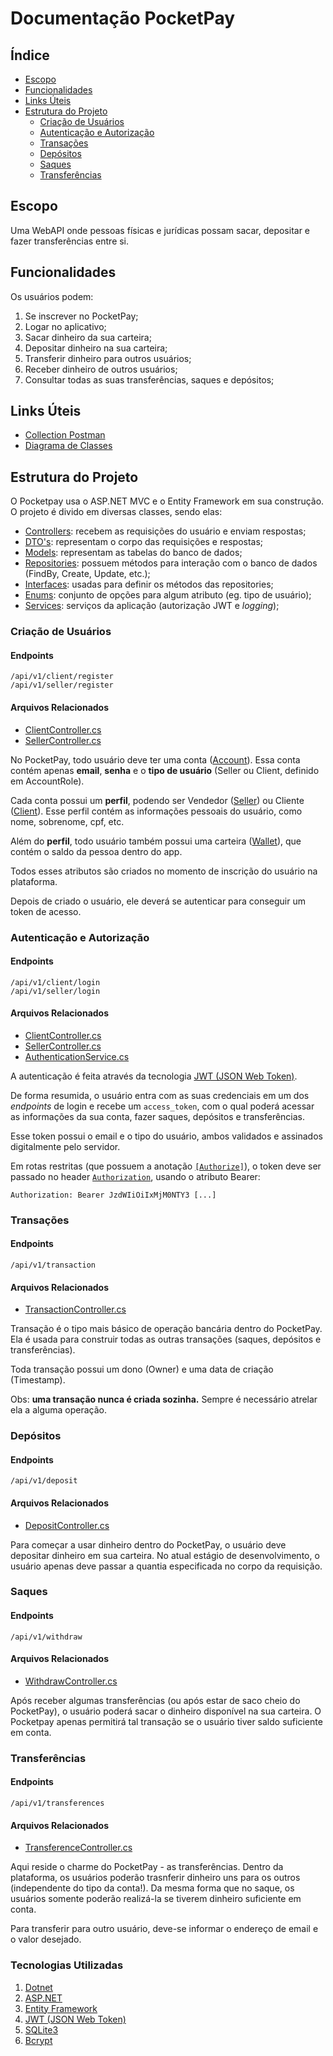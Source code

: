 # Documentação PocketPay

## Índice

- [Escopo](#escopo)
- [Funcionalidades](#funcionalidades)
- [Links Úteis](#links-úteis)
- [Estrutura do Projeto](#estrutura-do-projeto)
  - [Criação de Usuários](#criação-de-usuários)
  - [Autenticação e Autorização](#autenticação-e-autorização)
  - [Transações](#transações)
  - [Depósitos](#depósitos)
  - [Saques](#saques)
  - [Transferências](#transferências)

## Escopo

Uma WebAPI onde pessoas físicas e jurídicas possam sacar, depositar e fazer transferências entre si.

## Funcionalidades

Os usuários podem:

1. Se inscrever no PocketPay;
2. Logar no aplicativo;
3. Sacar dinheiro da sua carteira;
4. Depositar dinheiro na sua carteira;
5. Transferir dinheiro para outros usuários;
6. Receber dinheiro de outros usuários;
7. Consultar todas as suas transferências, saques e depósitos;

## Links Úteis

- [Collection Postman](./Postman)
- [Diagrama de Classes](./drawio)

## Estrutura do Projeto

O Pocketpay usa o ASP.NET MVC e o Entity Framework em sua construção. O projeto é divido em diversas classes, sendo elas:

- [Controllers](../backend/pocketpay/Controllers/): recebem as requisições do usuário e enviam respostas;
- [DTO's](../backend/pocketpay/DTOs/): representam o corpo das requisições e respostas;
- [Models](../backend/pocketpay/Models/): representam as tabelas do banco de dados;
- [Repositories](../backend/pocketpay/Repositories/): possuem métodos para interação com o banco de dados (FindBy, Create, Update, etc.);
- [Interfaces](../backend/pocketpay/Interfaces/): usadas para definir os métodos das repositories;
- [Enums](../backend/pocketpay/Enums/): conjunto de opções para algum atributo (eg. tipo de usuário);
- [Services](../backend/pocketpay/Services/): serviços da aplicação (autorização JWT e _logging_);
  
### Criação de Usuários

#### Endpoints

```
/api/v1/client/register
/api/v1/seller/register
```

#### Arquivos Relacionados

- [ClientController.cs](../backend/pocketpay/Controllers/ClientController.cs)
- [SellerController.cs](../backend/pocketpay/Controllers/ClientController.cs)


No PocketPay, todo usuário deve ter uma conta ([Account](./backend/pocketpay/Models/AccountModel.cs)).
Essa conta contém apenas **email**, **senha** e o **tipo de usuário** (Seller ou Client, definido em AccountRole).

Cada conta possui um **perfil**, podendo ser Vendedor ([Seller](./backend/pocketpay/Models/SellerModel.cs)) ou Cliente ([Client](./backend/pocketpay/Models/ClientModel.cs)). Esse perfil contém as informações pessoais do usuário, como nome, sobrenome, cpf, etc.

Além do **perfil**, todo usuário também possui uma carteira ([Wallet](./backend/pocketpay/Model0/WalletModel.cs)), que contém o saldo da pessoa dentro do app.

Todos esses atributos são criados no momento de inscrição do usuário na plataforma.

Depois de criado o usuário, ele deverá se autenticar para conseguir um token de acesso.

### Autenticação e Autorização

#### Endpoints

```
/api/v1/client/login
/api/v1/seller/login
```

#### Arquivos Relacionados

- [ClientController.cs](../backend/pocketpay/Controllers/ClientController.cs)
- [SellerController.cs](../backend/pocketpay/Controllers/ClientController.cs)
- [AuthenticationService.cs](../backend/pocketpay/Services/AuthenticationService.cs)


A autenticação é feita através da tecnologia [JWT (JSON Web Token)](https://jwt.io/). 

De forma resumida, o usuário entra com as suas credenciais em um dos _endpoints_ de login e recebe um `access_token`, 
com o qual poderá acessar as informações da sua conta, fazer saques, depósitos e transferências.

Esse token possui o email e o tipo do usuário, ambos validados e assinados digitalmente pelo servidor.

Em rotas restritas (que possuem a anotação [`[Authorize]`](https://learn.microsoft.com/en-us/aspnet/core/security/authorization/simple?view=aspnetcore-7.0)), o token deve ser passado no header [`Authorization`](https://developer.mozilla.org/en-US/docs/Web/HTTP/Headers/Authorization), usando o atributo Bearer:

```
Authorization: Bearer JzdWIiOiIxMjM0NTY3 [...]
```

### Transações

#### Endpoints

```
/api/v1/transaction
```

#### Arquivos Relacionados

- [TransactionController.cs](../backend/pocketpay/Controllers/TransactionController.cs)

Transação é o tipo mais básico de operação bancária dentro do PocketPay. Ela é usada para construir todas as outras transações (saques, depósitos e transferências).

Toda transação possui um dono (Owner) e uma data de criação (Timestamp).

Obs: **uma transação nunca é criada sozinha.** Sempre é necessário atrelar ela a alguma operação.

### Depósitos 

#### Endpoints

```
/api/v1/deposit
```

#### Arquivos Relacionados

- [DepositController.cs](../backend/pocketpay/Controllers/DepositController.cs)

Para começar a usar dinheiro dentro do PocketPay, o usuário deve depositar dinheiro em sua carteira. No atual estágio de desenvolvimento, o usuário apenas deve passar a quantia especificada no corpo da requisição. 

### Saques

#### Endpoints

```
/api/v1/withdraw
```

#### Arquivos Relacionados

- [WithdrawController.cs](../backend/pocketpay/Controllers/WithdrawController.cs)

Após receber algumas transferências (ou após estar de saco cheio do PocketPay), o usuário poderá sacar o dinheiro disponível na sua carteira. O Pocketpay apenas permitirá tal transação se o usuário tiver saldo suficiente em conta.  

### Transferências

#### Endpoints

```
/api/v1/transferences
```

#### Arquivos Relacionados

- [TransferenceController.cs](../backend/pocketpay/Controllers/TransferenceController.cs)

Aqui reside o charme do PocketPay - as transferências. Dentro da plataforma, os usuários poderão trasnferir dinheiro uns para os outros (independente do tipo da conta!). Da mesma forma que no saque, os usuários somente poderão realizá-la se tiverem dinheiro suficiente em conta.

Para transferir para outro usuário, deve-se informar o endereço de email e o valor desejado.

### Tecnologias Utilizadas

1. [Dotnet](https://dotnet.microsoft.com/pt-br/)
2. [ASP.NET](https://dotnet.microsoft.com/pt-br/apps/aspnet)
3. [Entity Framework](https://learn.microsoft.com/pt-br/ef/)
4. [JWT (JSON Web Token)](https://jwt.io/)
4. [SQLite3](https://www.sqlite.org/index.html)
5. [Bcrypt](https://pt.wikipedia.org/wiki/Bcrypt)
